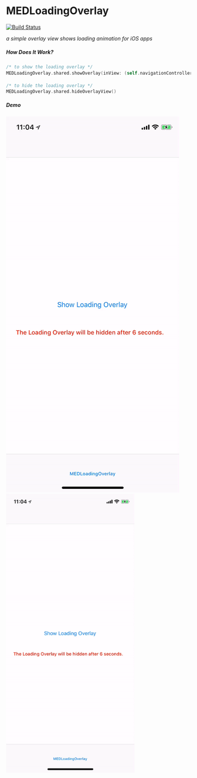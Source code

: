 # MEDLoadingOverlay

[![Build Status](https://travis-ci.org/codebit-inc/MEDLoadingOverlay.svg?branch=master)](https://travis-ci.org/codebit-inc/MEDLoadingOverlay)

_a simple overlay view shows loading animation for iOS apps_

##### How Does It Work?

```swift
/* to show the loading overlay */
MEDLoadingOverlay.shared.showOverlay(inView: (self.navigationController?.view)!, withColor: .gray)

/* to hide the loading overlay */
MEDLoadingOverlay.shared.hideOverlayView()
```

##### Demo

![Demo](https://github.com/codebit-inc/MEDLoadingOverlay/blob/master/MEDLoadingOverlay-Demo.gif)
<img src="https://github.com/codebit-inc/MEDLoadingOverlay/blob/master/MEDLoadingOverlay-Demo.gif" width="350"/>